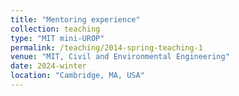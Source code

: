 ```yaml
---
title: "Mentoring experience"
collection: teaching
type: "MIT mini-UROP"
permalink: /teaching/2014-spring-teaching-1
venue: "MIT, Civil and Environmental Engineering"
date: 2024-winter
location: "Cambridge, MA, USA"
---
```


